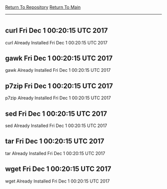 [Return To Repository](https://github.com/deathbybandaid/piholeparser/)
[Return To Main](https://github.com/deathbybandaid/piholeparser/blob/master/RecentRunLogs/Mainlog.md)
____________________________________
# 
## curl Fri Dec 1 00:20:15 UTC 2017
curl Already Installed Fri Dec 1 00:20:15 UTC 2017
## gawk Fri Dec 1 00:20:15 UTC 2017
gawk Already Installed Fri Dec 1 00:20:15 UTC 2017
## p7zip Fri Dec 1 00:20:15 UTC 2017
p7zip Already Installed Fri Dec 1 00:20:15 UTC 2017
## sed Fri Dec 1 00:20:15 UTC 2017
sed Already Installed Fri Dec 1 00:20:15 UTC 2017
## tar Fri Dec 1 00:20:15 UTC 2017
tar Already Installed Fri Dec 1 00:20:15 UTC 2017
## wget Fri Dec 1 00:20:15 UTC 2017
wget Already Installed Fri Dec 1 00:20:15 UTC 2017
